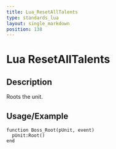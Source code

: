 ```yaml
---
title: Lua_ResetAllTalents
type: standards_lua
layout: single_markdown
position: 138
---
```


# Lua ResetAllTalents

## Description

Roots the unit.

## Usage/Example

```
function Boss_Root(pUnit, event)
  pUnit:Root()
end
```
